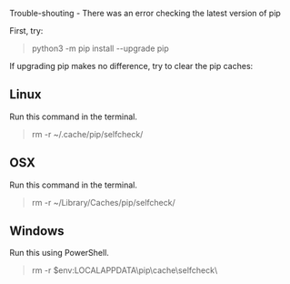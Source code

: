 Trouble-shouting - There was an error checking the latest version of pip

First, try:

> python3 -m pip install --upgrade pip

If upgrading pip makes no difference, try to clear the pip caches:

## Linux

Run this command in the terminal.

> rm -r ~/.cache/pip/selfcheck/

## OSX

Run this command in the terminal.

> rm -r ~/Library/Caches/pip/selfcheck/

## Windows

Run this using PowerShell.

> rm -r $env:LOCALAPPDATA\pip\cache\selfcheck\
